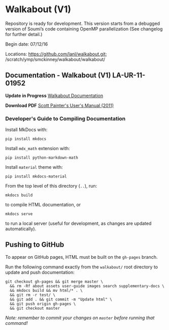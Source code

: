 # Walkabout (V1)

Repository is ready for development. This version starts from a debugged version of Soumi’s code containing OpenMP parallelization (See changelog for further detail.)

Begin date: 07/12/16

Locations: https://github.com/lanl/walkabout.git; /scratch/ymp/smckinney/walkabout/walkabout/ 


## Documentation - Walkabout (V1) LA-UR-11-01952


__Update in Progress__
[Walkabout Documentation](https://lanl.github.io/walkabout/index.html)


__Download PDF__
[Scott Painter's User's Manual (2011)](/WalkaboutUM.pdf)





### Developer's Guide to Compiling Documentation

Install MkDocs with:

```
pip install mkdocs
```

Install `mdx_math` extension with:

```
pip install python-markdown-math
```

Install `material` theme with:

```
pip install mkdocs-material
```

From the top level of this directory (`..`), run:

```
mkdocs build
```

to compile HTML documentation, or

```
mkdocs serve
```

to run a local server (useful for development, as changes are updated
automatically).

## Pushing to GitHub

To appear on GitHub pages, HTML must be built on the `gh-pages` branch.

Run the following command exactly from the `walkabout/` root directory to
update and push documentation:

```
git checkout gh-pages && git merge master \
  && rm -Rf about assets user-guide images search supplementary-docs \
  && mkdocs build && mv html/* . \
  && git rm -r test/ \
  && git add . && git commit -m "Update html" \
  && git push origin gh-pages \
  && git checkout master
```

*Note: remember to commit your changes on `master` before running that command!*
